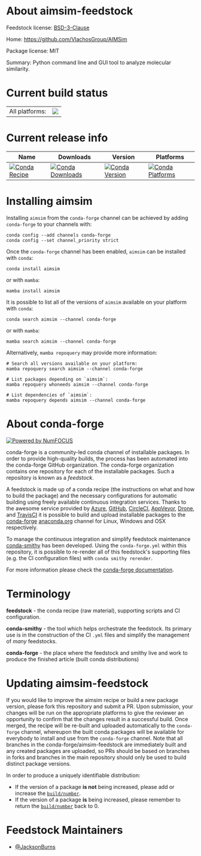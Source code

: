 About aimsim-feedstock
======================

Feedstock license: [BSD-3-Clause](https://github.com/conda-forge/aimsim-feedstock/blob/main/LICENSE.txt)

Home: https://github.com/VlachosGroup/AIMSim

Package license: MIT

Summary: Python command line and GUI tool to analyze molecular similarity.

Current build status
====================


<table><tr><td>All platforms:</td>
    <td>
      <a href="https://dev.azure.com/conda-forge/feedstock-builds/_build/latest?definitionId=20115&branchName=main">
        <img src="https://dev.azure.com/conda-forge/feedstock-builds/_apis/build/status/aimsim-feedstock?branchName=main">
      </a>
    </td>
  </tr>
</table>

Current release info
====================

| Name | Downloads | Version | Platforms |
| --- | --- | --- | --- |
| [![Conda Recipe](https://img.shields.io/badge/recipe-aimsim-green.svg)](https://anaconda.org/conda-forge/aimsim) | [![Conda Downloads](https://img.shields.io/conda/dn/conda-forge/aimsim.svg)](https://anaconda.org/conda-forge/aimsim) | [![Conda Version](https://img.shields.io/conda/vn/conda-forge/aimsim.svg)](https://anaconda.org/conda-forge/aimsim) | [![Conda Platforms](https://img.shields.io/conda/pn/conda-forge/aimsim.svg)](https://anaconda.org/conda-forge/aimsim) |

Installing aimsim
=================

Installing `aimsim` from the `conda-forge` channel can be achieved by adding `conda-forge` to your channels with:

```
conda config --add channels conda-forge
conda config --set channel_priority strict
```

Once the `conda-forge` channel has been enabled, `aimsim` can be installed with `conda`:

```
conda install aimsim
```

or with `mamba`:

```
mamba install aimsim
```

It is possible to list all of the versions of `aimsim` available on your platform with `conda`:

```
conda search aimsim --channel conda-forge
```

or with `mamba`:

```
mamba search aimsim --channel conda-forge
```

Alternatively, `mamba repoquery` may provide more information:

```
# Search all versions available on your platform:
mamba repoquery search aimsim --channel conda-forge

# List packages depending on `aimsim`:
mamba repoquery whoneeds aimsim --channel conda-forge

# List dependencies of `aimsim`:
mamba repoquery depends aimsim --channel conda-forge
```


About conda-forge
=================

[![Powered by
NumFOCUS](https://img.shields.io/badge/powered%20by-NumFOCUS-orange.svg?style=flat&colorA=E1523D&colorB=007D8A)](https://numfocus.org)

conda-forge is a community-led conda channel of installable packages.
In order to provide high-quality builds, the process has been automated into the
conda-forge GitHub organization. The conda-forge organization contains one repository
for each of the installable packages. Such a repository is known as a *feedstock*.

A feedstock is made up of a conda recipe (the instructions on what and how to build
the package) and the necessary configurations for automatic building using freely
available continuous integration services. Thanks to the awesome service provided by
[Azure](https://azure.microsoft.com/en-us/services/devops/), [GitHub](https://github.com/),
[CircleCI](https://circleci.com/), [AppVeyor](https://www.appveyor.com/),
[Drone](https://cloud.drone.io/welcome), and [TravisCI](https://travis-ci.com/)
it is possible to build and upload installable packages to the
[conda-forge](https://anaconda.org/conda-forge) [anaconda.org](https://anaconda.org/)
channel for Linux, Windows and OSX respectively.

To manage the continuous integration and simplify feedstock maintenance
[conda-smithy](https://github.com/conda-forge/conda-smithy) has been developed.
Using the ``conda-forge.yml`` within this repository, it is possible to re-render all of
this feedstock's supporting files (e.g. the CI configuration files) with ``conda smithy rerender``.

For more information please check the [conda-forge documentation](https://conda-forge.org/docs/).

Terminology
===========

**feedstock** - the conda recipe (raw material), supporting scripts and CI configuration.

**conda-smithy** - the tool which helps orchestrate the feedstock.
                   Its primary use is in the construction of the CI ``.yml`` files
                   and simplify the management of *many* feedstocks.

**conda-forge** - the place where the feedstock and smithy live and work to
                  produce the finished article (built conda distributions)


Updating aimsim-feedstock
=========================

If you would like to improve the aimsim recipe or build a new
package version, please fork this repository and submit a PR. Upon submission,
your changes will be run on the appropriate platforms to give the reviewer an
opportunity to confirm that the changes result in a successful build. Once
merged, the recipe will be re-built and uploaded automatically to the
`conda-forge` channel, whereupon the built conda packages will be available for
everybody to install and use from the `conda-forge` channel.
Note that all branches in the conda-forge/aimsim-feedstock are
immediately built and any created packages are uploaded, so PRs should be based
on branches in forks and branches in the main repository should only be used to
build distinct package versions.

In order to produce a uniquely identifiable distribution:
 * If the version of a package **is not** being increased, please add or increase
   the [``build/number``](https://docs.conda.io/projects/conda-build/en/latest/resources/define-metadata.html#build-number-and-string).
 * If the version of a package **is** being increased, please remember to return
   the [``build/number``](https://docs.conda.io/projects/conda-build/en/latest/resources/define-metadata.html#build-number-and-string)
   back to 0.

Feedstock Maintainers
=====================

* [@JacksonBurns](https://github.com/JacksonBurns/)


<!-- dummy commit to enable rerendering -->

